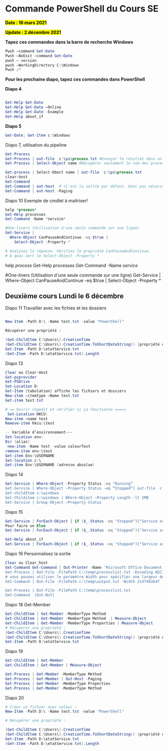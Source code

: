 # **Commande PowerShell du Cours SE**

<mark>**Date : 16 mars 2021**</mark>

<mark>**Update : 2 décembre 2021**</mark>


**Tapez ces commandes dans la barre de recherche Windows**

```powershell
Pwsh –command Get-Date
Pwsh –NoExit –command Get-Date
pwsh – version
pwsh –WorkingDirectory C:\Windows
Pwsh /?
```
**Pour les prochaine diapo, tapez ces commandes dans PowerShell**

**Diapo 4**

```powershell

Get-Help Get-Date
Get-Help Get-Date –Online
Get-Help Get-Date -Example
Get-Help about_if
```

**Diapo 5**

```powershell
Get-Date; Get-Item c:\Windows
```

Diapo 7, utilisation du pipeline

```powershell
Get-Process
Get-Process | out-file  c:\ps\process.txt #Envoyer le résultat dans un fichier texte.
Get-Process | Select-Object name #Récupérer seulement le nom des processes.

Get-process | Select-Obect name | out-file  c:\ps\process.txt
clear-host
Get-Command 
Get-Command | out-host  # (C'est la sortie par défaut. Donc pas nécessaire sauf si on veut des paramètres de la commande comme ce qui suit :).
Get-Command | out-host -Paging
```
Diapo 10
Exemple  de cmdlet à maitriser!

```powershell
help *process*
Get-Help processes 
Get-Command -Name *service*

#One-liners (Utilisation d'une seule commande sur une ligne)
Get-Service |
  Where-Object CanPauseAndContinue -eq $true |
    Select-Object -Property *

# Analysez la réponse. Vérifiez le propriété CanPauseAndContinue.
# A quoi sert le Select-Object -Property *
```
help *process*
Get-Help processes 
Get-Command -Name *service*

#One-liners (Utilisation d'une seule commande sur une ligne)
Get-Service |
  Where-Object CanPauseAndContinue -eq $true |
    Select-Object -Property *


## Deuxième cours Lundi le 6 décembre

Diapo 11
Travailler avec les fichies et les dossiers

```powershell

New-Item -Path D:\ -Name test.txt -value "PowerShell"

Récupérer une propriété :

(Get-ChildItem C:\Users\).CreationTime
(Get-ChildItem C:\Users\).CreationTime.ToShortDateString() (propriété et méthode) 
Get-Item -Path D:\etatService.txt
(Get-Item -Path D:\etatService.txt).Length

```


Diapo 13

```powershell
Clear ou Clear-Host
Get-psprovider
Get-PSDrive
Set-Location D:
Get-Item {tabulation} affiche les fichiers et dossiers
New-item –itemtype –Name test.txt
Get-item test.txt

# == Ouvrir regedit et vérifier si ça fonctionne =====
 Set-Location HKCU:
New-item –name test
Remove-item hkcu:\test

-- Variable d’environnement---
Set-location env:
Dir (alias)
 new-item -Name test -value valeurTest
remove-item env:\test
Get-item Env:\USERNAME
Set-location c:\
Get-item Env:\USERNAME (adresse absolue)
```

Diapo 14

```powershell
Get-Service | Where-Object -Property Status -eq "Running“
Get-Service | Where-Object -Property Status -eq “Stopped“| out-file  c:\ps\process.txt
Get-childItem c:\windows
Get-Childitem c:\windows | Where-Object –Property Length -lt 1MB
Get-Service | Group-Object –Property Status
```

Diapo 15

```powershell
Get-Service | ForEach-Object { if ($_.Status -eq "Stopped"){"Service arrêté :  " + $_.Name} }
Pour faire un Else
Get-Service | ForEach-Object { if ($_.Status -eq "Stopped"){"Service arrêté :  " + $_.Name} }

Get-Help about_if
Get-Service | ForEach-Object { if ($_.Status -eq "Stopped"){"Service arrêté :  " + $_.Name} else {"Service en marche :  " + $_.Name} } > d:\EtatDesServices.txt
```
Diapo 16 Personnalisez la sortie

```powershell
Clear ou Clear_host
Get-Command Get-Command | Out-Printer -Name 'Microsoft Office Document Image Writer’
Get-Process | Out-File -FilePath C:\temp\processlist.txt -Encoding ASCII
# vous pouvez utiliser le paramètre Width pour spécifier une largeur de ligne.
Get-Command | Out-File -FilePath c:\temp\output.txt -Width 2147483647

Get-Process | Out-File -FilePath C:\temp\processlist.txt
Get-Command  |Out-Null


```

Diapo 18 Get-Member

```powershell
Get-ChildItem | Get-Member -MemberType Method 
Get-ChildItem | Get-Member -MemberType Method  | Measure-Object
Get-ChildItem | Get-Member -MemberType Properties | Measure-Object
# Récupérer une propriété :
(Get-ChildItem C:\Users\).CreationTime
(Get-ChildItem C:\Users\).CreationTime.ToShortDateString() (propriété et méthode) 
Get-Item -Path D:\etatService.txt
```

Diapo 19

```powershell
Get-ChildItem | Get-Member 
Get-ChildItem | Get-Member | Measure-Object

Get-Process | Get-Member -MemberType Method
Get-Process | Get-Member | Out-Host -Paging
Get-Process | Get-Member -MemberType Properties
Get-Process | Get-Member -MemberType Method
```

Diapo 20

```powershell
# Créer un fichier avec valeur :
New-Item -Path D:\ -Name test.txt -value "PowerShell"

# Récupérer une propriété :

(Get-ChildItem C:\Users\).CreationTime
(Get-ChildItem C:\Users\).CreationTime.ToShortDateString() (propriété et méthode) 
Get-Item -Path D:\etatService.txt
(Get-Item -Path D:\etatService.txt).Length
```
